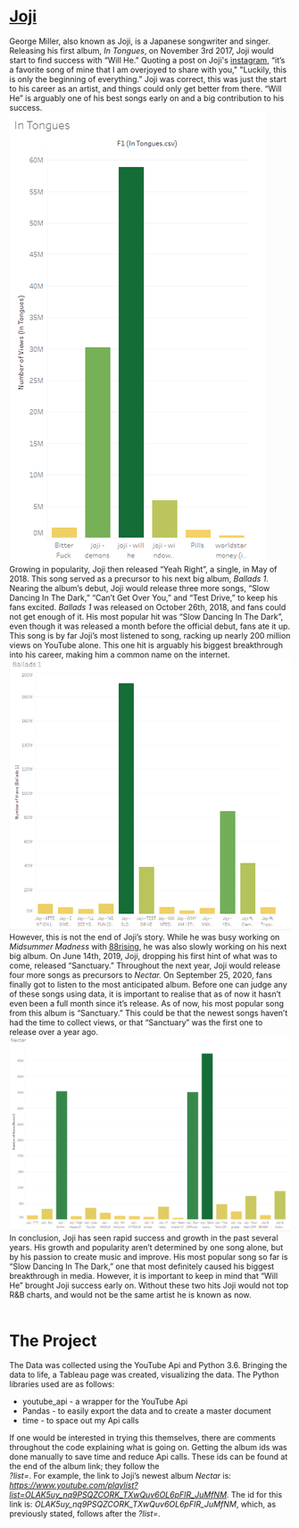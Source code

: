 # [Joji](https://www.youtube.com/channel/UCFl7yKfcRcFmIUbKeCA-SJQ)

George Miller, also known as Joji, is a Japanese songwriter and singer. Releasing his first album, *In Tongues*, on November 3rd 2017, Joji would start to find success with “Will He.” Quoting a post on Joji's [instagram](https://genius.com/Joji-will-he-lyrics), “it’s a favorite song of mine that I am overjoyed to share with you," "Luckily, this is only the beginning of everything.” Joji was correct, this was just the start to his career as an artist, and things could only get better from there. “Will He” is arguably one of his best songs early on and a big contribution to his success.
<br>
![In Tongues](/images/In_Tongues.PNG)
<br>
Growing in popularity, Joji then released “Yeah Right”, a single, in May of 2018. This song served as a precursor to his next big album, *Ballads 1*. Nearing the album’s debut, Joji would release three more songs, “Slow Dancing In The Dark,” “Can’t Get Over You,” and “Test Drive,” to keep his fans excited. *Ballads 1* was released on October 26th, 2018, and fans could not get enough of it. His most popular hit was “Slow Dancing In The Dark”, even though it was released a month before the official debut, fans ate it up. This song is by far Joji’s most listened to song, racking up nearly 200 million views on YouTube alone. This one hit is arguably his biggest breakthrough into his career, making him a common name on the internet.
<br>
![Ballads 1](/images/Ballads_1.PNG)
<br>
However, this is not the end of Joji’s story. While he was busy working on *Midsummer Madness* with [88rising](https://www.youtube.com/channel/UCZW5lIUz93q_aZIkJPAC0IQ), he was also slowly working on his next big album. On June 14th, 2019, Joji, dropping his first hint of what was to come, released “Sanctuary.” Throughout the next year, Joji would release four more songs as precursors to *Nectar.* On September 25, 2020, fans finally got to listen to the most anticipated album. Before one can judge any of these songs using data, it is important to realise that as of now it hasn’t even been a full month since it’s release. As of now, his most popular song from this album is “Sanctuary.” This could be that the newest songs haven’t had the time to collect views, or that “Sanctuary” was the first one to release over a year ago.
<br>
![Nectar](/images/Nectar.PNG)
<br>
In conclusion, Joji has seen rapid success and growth in the past several years. His growth and popularity aren’t determined by one song alone, but by his passion to create music and improve. His most popular song so far is “Slow Dancing In The Dark,” one that most definitely caused his biggest breakthrough in media. However, it is important to keep in mind that “Will He” brought Joji success early on. Without these two hits Joji would not top R&B charts, and would not be the same artist he is known as now.
<br>
<br>
# The Project
The Data was collected using the YouTube Api and Python 3.6. Bringing the data to life, a Tableau page was created, visualizing the data. The Python libraries used are as follows: 
* youtube_api - a wrapper for the YouTube Api
* Pandas - to easily export the data and to create a master document
* time - to space out my Api calls

If one would be interested in trying this themselves, there are comments throughout the code explaining what is going on. Getting the album ids was done manually to save time and reduce Api calls. These ids can be found at the end of the album link; they follow the <br> *?list=*. For example, the link to Joji’s newest album *Nectar* is: *https://www.youtube.com/playlist?list=OLAK5uy_nq9PSQZCORK_TXwQuv6OL6pFIR_JuMfNM*.
The id for this link is: *OLAK5uy_nq9PSQZCORK_TXwQuv6OL6pFIR_JuMfNM*, which, as previously stated, follows after the *?list=*.
